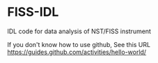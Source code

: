 # FISS-IDL
IDL code for data analysis of NST/FISS instrument

If you don't know how to use github, See this URL https://guides.github.com/activities/hello-world/
